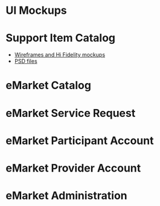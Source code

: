 # UI Mockups

# Support Item Catalog

* [Wireframes and Hi Fidelity mockups](upportItemCatalogUI.md)
* [PSD files](https://www.dropbox.com/sh/wdoj1el56bpul58/AAD0oIgpjFhuSKpzrBtGxIhWa?dl=0)

# eMarket Catalog

# eMarket Service Request

# eMarket Participant Account

# eMarket Provider Account

# eMarket Administration
